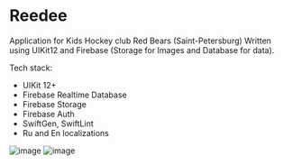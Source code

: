 # Reedee
Application for Kids Hockey club Red Bears (Saint-Petersburg)
Written using UIKit12 and Firebase (Storage for Images and Database for data).

Tech stack:

- UIKit 12+
- Firebase Realtime Database
- Firebase Storage
- Firebase Auth
- SwiftGen, SwiftLint
- Ru and En localizations

![image](https://user-images.githubusercontent.com/5717020/195955426-1d5941d7-dd58-49e3-b9a4-3a032f7a20c8.png)
![image](https://user-images.githubusercontent.com/5717020/195955471-47af519f-064c-4c55-86b8-60ce19f2963a.png)
